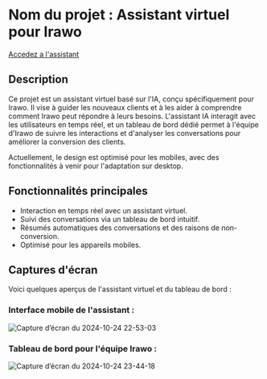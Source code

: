 # Nom du projet : Assistant virtuel pour Irawo

[Accedez a l'assistant](https://irawo-bot.vercel.app/wel/1)


## Description

Ce projet est un assistant virtuel basé sur l'IA, conçu spécifiquement pour Irawo. Il vise à guider les nouveaux clients et à les aider à comprendre comment Irawo peut répondre à leurs besoins. L'assistant IA interagit avec les utilisateurs en temps réel, et un tableau de bord dédié permet à l'équipe d'Irawo de suivre les interactions et d'analyser les conversations pour améliorer la conversion des clients.

Actuellement, le design est optimisé pour les mobiles, avec des fonctionnalités à venir pour l'adaptation sur desktop.

## Fonctionnalités principales

- Interaction en temps réel avec un assistant virtuel.
- Suivi des conversations via un tableau de bord intuitif.
- Résumés automatiques des conversations et des raisons de non-conversion.
- Optimisé pour les appareils mobiles.

## Captures d'écran

Voici quelques aperçus de l'assistant virtuel et du tableau de bord :

### Interface mobile de l'assistant :
![Capture d’écran du 2024-10-24 22-53-03](https://github.com/user-attachments/assets/6b81aa2c-da77-49d3-b998-c5a17796332e)


### Tableau de bord pour l'équipe Irawo :

![Capture d’écran du 2024-10-24 23-44-18](https://github.com/user-attachments/assets/32effbf6-8e63-4e44-a49f-b45abae0be4d)


